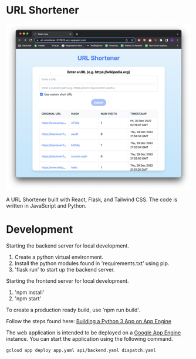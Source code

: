 # URL Shortener

![Screenshot](screenshot-url-shortener.png)

A URL Shortener built with React, Flask, and Tailwind CSS. The code is written in JavaScript and Python.

# Development

Starting the backend server for local development.
1. Create a python virtual environment.
2. Install the python modules found in 'requirements.txt' using pip.
3. 'flask run' to start up the backend server.

Starting the frontend server for local development.
1. 'npm install'
2. 'npm start'

To create a production ready build, use 'npm run build'.

Follow the steps found here: [Building a Python 3 App on App Engine](https://cloud.google.com/appengine/docs/standard/python3/building-app)

The web application is intended to be deployed on a [Google App Engine](https://cloud.google.com/appengine) instance. You can start the application using the following command.

```bash
gcloud app deploy app.yaml api/backend.yaml dispatch.yaml
```

